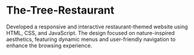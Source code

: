 # The-Tree-Restaurant
Developed a responsive and interactive restaurant-themed website using HTML, CSS, and JavaScript. The design focused on nature-inspired aesthetics, featuring dynamic menus and user-friendly navigation to enhance the browsing experience.

